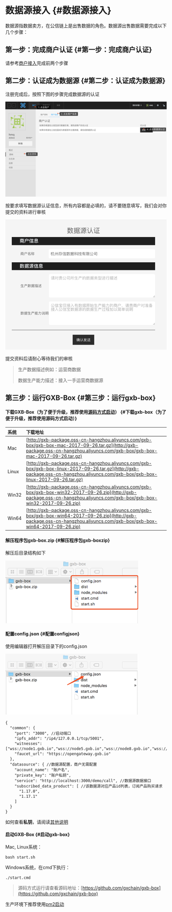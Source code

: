 # 数据源接入 {#数据源接入}

数据源指数据卖方，在公信链上是出售数据的角色。数据源出售数据需要完成以下几个步骤：

## 第一步：完成商户认证 {#第一步：完成商户认证}

请参考[商户接入](https://doc.gxb.io/box/merchant.html)完成前两个步骤

## 第二步：认证成为数据源 {#第二步：认证成为数据源}

注册完成后，按照下图的步骤完成数据源的认证

![](/assets/datasource-verify.png)

按要求填写数据源认证信息，所有内容都是必填的，请不要随意填写，我们会对你提交的资料进行审核

![](/assets/datasource-apply.png)

提交资料后请耐心等待我们的审核

> 生产数据描述例如：运营商数据
>
> 数据生产能力描述：接入一手运营商数据源

## 第三步：运行GXB-Box {#第三步：运行gxb-box}

#### 下载GXB-Box（为了便于升级，推荐使用[源码方式启动](https://doc.gxb.io/box/other.html#sourcecode)） {#下载gxb-box（为了便于升级，推荐使用源码方式启动）}

| 系统 | 下载地址 |
| :--- | :--- |
| Mac | [http://gxb-package.oss-cn-hangzhou.aliyuncs.com/gxb-box/gxb-box-mac-2017-09-26.tar.gz](http://gxb-package.oss-cn-hangzhou.aliyuncs.com/gxb-box/gxb-box-mac-2017-09-26.tar.gz) |
| Linux | [http://gxb-package.oss-cn-hangzhou.aliyuncs.com/gxb-box/gxb-box-linux-2017-09-26.tar.gz](http://gxb-package.oss-cn-hangzhou.aliyuncs.com/gxb-box/gxb-box-linux-2017-09-26.tar.gz) |
| Win32 | [http://gxb-package.oss-cn-hangzhou.aliyuncs.com/gxb-box/gxb-box-win32-2017-09-26.zip](http://gxb-package.oss-cn-hangzhou.aliyuncs.com/gxb-box/gxb-box-win32-2017-09-26.zip) |
| Win64 | [http://gxb-package.oss-cn-hangzhou.aliyuncs.com/gxb-box/gxb-box-win64-2017-09-26.zip](http://gxb-package.oss-cn-hangzhou.aliyuncs.com/gxb-box/gxb-box-win64-2017-09-26.zip) |

#### 解压程序包gxb-box.zip {#解压程序包gxb-boxzip}

解压后目录结构如下

![](/assets/unzip.png)

#### 配置config.json {#配置configjson}

使用编辑器打开解压目录下的config.json

![](/assets/config_json.png)

```
{
  "common": { 
    "port": "3000", //启动端口
    "ipfs_addr": "/ip4/127.0.0.1/tcp/5001",
    "witnesses":["wss://node1.gxb.io","wss://node5.gxb.io","wss://node8.gxb.io","wss://node11.gxb.io"],
    "faucet_url": "https://opengateway.gxb.io"
  },
  "datasource": { //数据源配置，商户无需配置
    "account_name": "账户名",
    "private_key": "账户私钥",
    "service": "http://localhost:3000/demo/call", //数据源数据接口
    "subscribed_data_product": [ //该数据源对应产品id列表，订阅产品购买请求
      "1.17.0",
      "1.17.1"
    ]
  }
}
```

如何查看**私钥**，请阅读[其他说明](https://doc.gxb.io/box/other.html#privatekey)

#### 启动GXB-Box {#启动gxb-box}

Mac, Linux系统：

```
bash start.sh
```

Windows系统，在cmd下执行：

```
./start.cmd

```

> 源码方式运行请查看源码地址：[https://github.com/gxchain/gxb-box](https://github.com/gxchain/gxb-box)

生产环境下推荐使用[pm2启动](https://doc.gxb.io/box/other.html#pm2)

